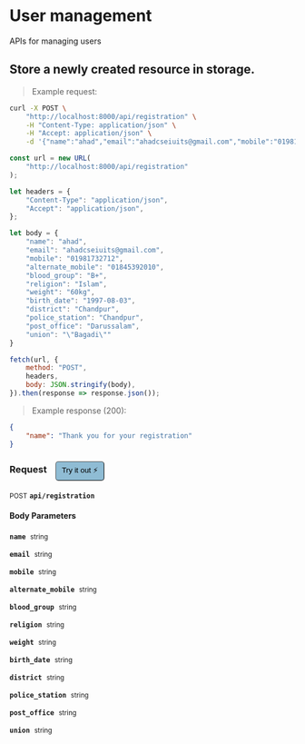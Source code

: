# User management

APIs for managing users

## Store a newly created resource in storage.




> Example request:

```bash
curl -X POST \
    "http://localhost:8000/api/registration" \
    -H "Content-Type: application/json" \
    -H "Accept: application/json" \
    -d '{"name":"ahad","email":"ahadcseiuits@gmail.com","mobile":"01981732712","alternate_mobile":"01845392010","blood_group":"B+","religion":"Islam","weight":"60kg","birth_date":"1997-08-03","district":"Chandpur","police_station":"Chandpur","post_office":"Darussalam","union":"\"Bagadi\""}'

```

```javascript
const url = new URL(
    "http://localhost:8000/api/registration"
);

let headers = {
    "Content-Type": "application/json",
    "Accept": "application/json",
};

let body = {
    "name": "ahad",
    "email": "ahadcseiuits@gmail.com",
    "mobile": "01981732712",
    "alternate_mobile": "01845392010",
    "blood_group": "B+",
    "religion": "Islam",
    "weight": "60kg",
    "birth_date": "1997-08-03",
    "district": "Chandpur",
    "police_station": "Chandpur",
    "post_office": "Darussalam",
    "union": "\"Bagadi\""
}

fetch(url, {
    method: "POST",
    headers,
    body: JSON.stringify(body),
}).then(response => response.json());
```


> Example response (200):

```json
{
    "name": "Thank you for your registration"
}
```
<div id="execution-results-POSTapi-registration" hidden>
    <blockquote>Received response<span id="execution-response-status-POSTapi-registration"></span>:</blockquote>
    <pre class="json"><code id="execution-response-content-POSTapi-registration"></code></pre>
</div>
<div id="execution-error-POSTapi-registration" hidden>
    <blockquote>Request failed with error:</blockquote>
    <pre><code id="execution-error-message-POSTapi-registration"></code></pre>
</div>
<form id="form-POSTapi-registration" data-method="POST" data-path="api/registration" data-authed="0" data-hasfiles="0" data-headers='{"Content-Type":"application\/json","Accept":"application\/json"}' onsubmit="event.preventDefault(); executeTryOut('POSTapi-registration', this);">
<h3>
    Request&nbsp;&nbsp;&nbsp;
        <button type="button" style="background-color: #8fbcd4; padding: 5px 10px; border-radius: 5px; border-width: thin;" id="btn-tryout-POSTapi-registration" onclick="tryItOut('POSTapi-registration');">Try it out ⚡</button>
    <button type="button" style="background-color: #c97a7e; padding: 5px 10px; border-radius: 5px; border-width: thin;" id="btn-canceltryout-POSTapi-registration" onclick="cancelTryOut('POSTapi-registration');" hidden>Cancel</button>&nbsp;&nbsp;
    <button type="submit" style="background-color: #6ac174; padding: 5px 10px; border-radius: 5px; border-width: thin;" id="btn-executetryout-POSTapi-registration" hidden>Send Request 💥</button>
    </h3>
<p>
<small class="badge badge-black">POST</small>
 <b><code>api/registration</code></b>
</p>
<h4 class="fancy-heading-panel"><b>Body Parameters</b></h4>
<p>
<b><code>name</code></b>&nbsp;&nbsp;<small>string</small>  &nbsp;
<input type="text" name="name" data-endpoint="POSTapi-registration" data-component="body" required  hidden>
<br>
</p>
<p>
<b><code>email</code></b>&nbsp;&nbsp;<small>string</small>  &nbsp;
<input type="text" name="email" data-endpoint="POSTapi-registration" data-component="body" required  hidden>
<br>
</p>
<p>
<b><code>mobile</code></b>&nbsp;&nbsp;<small>string</small>  &nbsp;
<input type="text" name="mobile" data-endpoint="POSTapi-registration" data-component="body" required  hidden>
<br>
</p>
<p>
<b><code>alternate_mobile</code></b>&nbsp;&nbsp;<small>string</small>  &nbsp;
<input type="text" name="alternate_mobile" data-endpoint="POSTapi-registration" data-component="body" required  hidden>
<br>
</p>
<p>
<b><code>blood_group</code></b>&nbsp;&nbsp;<small>string</small>  &nbsp;
<input type="text" name="blood_group" data-endpoint="POSTapi-registration" data-component="body" required  hidden>
<br>
</p>
<p>
<b><code>religion</code></b>&nbsp;&nbsp;<small>string</small>  &nbsp;
<input type="text" name="religion" data-endpoint="POSTapi-registration" data-component="body" required  hidden>
<br>
</p>
<p>
<b><code>weight</code></b>&nbsp;&nbsp;<small>string</small>  &nbsp;
<input type="text" name="weight" data-endpoint="POSTapi-registration" data-component="body" required  hidden>
<br>
</p>
<p>
<b><code>birth_date</code></b>&nbsp;&nbsp;<small>string</small>  &nbsp;
<input type="text" name="birth_date" data-endpoint="POSTapi-registration" data-component="body" required  hidden>
<br>
</p>
<p>
<b><code>district</code></b>&nbsp;&nbsp;<small>string</small>  &nbsp;
<input type="text" name="district" data-endpoint="POSTapi-registration" data-component="body" required  hidden>
<br>
</p>
<p>
<b><code>police_station</code></b>&nbsp;&nbsp;<small>string</small>  &nbsp;
<input type="text" name="police_station" data-endpoint="POSTapi-registration" data-component="body" required  hidden>
<br>
</p>
<p>
<b><code>post_office</code></b>&nbsp;&nbsp;<small>string</small>  &nbsp;
<input type="text" name="post_office" data-endpoint="POSTapi-registration" data-component="body" required  hidden>
<br>
</p>
<p>
<b><code>union</code></b>&nbsp;&nbsp;<small>string</small>  &nbsp;
<input type="text" name="union" data-endpoint="POSTapi-registration" data-component="body" required  hidden>
<br>
</p>

</form>



